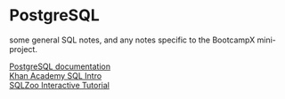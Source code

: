 # PostgreSQL
some general SQL notes, and any notes specific to the BootcampX mini-project.


[PostgreSQL documentation](https://www.postgresql.org)  
[Khan Academy SQL Intro](https://www.khanacademy.org/computing/computer-programming/sql)  
[SQLZoo Interactive Tutorial](https://sqlzoo.net/wiki/SQL_Tutorial)  

